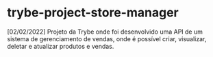 # trybe-project-store-manager
[02/02/2022] Projeto da Trybe onde foi desenvolvido uma API de um sistema de gerenciamento de vendas, onde é possível criar, visualizar, deletar e atualizar produtos e vendas.

